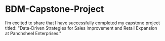 # BDM-Capstone-Project
I’m excited to share that I have successfully completed my capstone project titled: "Data-Driven Strategies for Sales Improvement and Retail Expansion at Panchsheel Enterprises."
